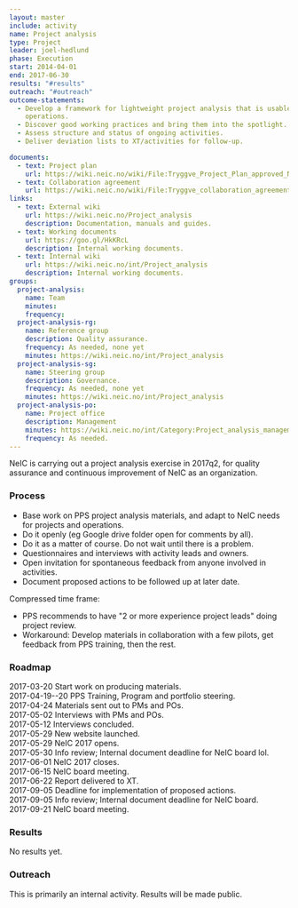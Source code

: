 ```yaml
---
layout: master
include: activity
name: Project analysis
type: Project
leader: joel-hedlund
phase: Execution
start: 2014-04-01
end: 2017-06-30
results: "#results"
outreach: "#outreach"
outcome-statements:
  - Develop a framework for lightweight project analysis that is usable also for
    operations.
  - Discover good working practices and bring them into the spotlight.
  - Assess structure and status of ongoing activities.
  - Deliver deviation lists to XT/activities for follow-up.

documents:
  - text: Project plan
    url: https://wiki.neic.no/wiki/File:Tryggve_Project_Plan_approved_Nov-2014.pdf
  - text: Collaboration agreement
    url: https://wiki.neic.no/wiki/File:Tryggve_collaboration_agreement.pdf
links:
  - text: External wiki
    url: https://wiki.neic.no/Project_analysis
    description: Documentation, manuals and guides.
  - text: Working documents
    url: https://goo.gl/HkKRcL
    description: Internal working documents.
  - text: Internal wiki
    url: https://wiki.neic.no/int/Project_analysis
    description: Internal working documents.
groups:
  project-analysis:
    name: Team
    minutes:
    frequency:
  project-analysis-rg:
    name: Reference group
    description: Quality assurance.
    frequency: As needed, none yet
    minutes: https://wiki.neic.no/int/Project_analysis
  project-analysis-sg:
    name: Steering group
    description: Governance.
    frequency: As needed, none yet
    minutes: https://wiki.neic.no/int/Project_analysis
  project-analysis-po:
    name: Project office
    description: Management
    minutes: https://wiki.neic.no/int/Category:Project_analysis_management_meetings_2017
    frequency: As needed.
---
```

NeIC is carrying out a project analysis exercise in 2017q2, for quality
assurance and continuous improvement of NeIC as an organization.

### Process
* Base work on PPS project analysis materials, and adapt to NeIC needs for
  projects and operations.
* Do it openly (eg Google drive folder open for comments by all).
* Do it as a matter of course. Do not wait until there is a problem.
* Questionnaires and interviews with activity leads and owners.
* Open invitation for spontaneous feedback from anyone involved in activities.
* Document proposed actions to be followed up at later date.

Compressed time frame:

* PPS recommends to have "2 or more experience project leads" doing project review.
* Workaround: Develop materials in collaboration with a few pilots, get feedback
  from PPS training, then the rest.

### Roadmap
2017-03-20  Start work on producing materials.  
2017-04-19--20  PPS Training, Program and portfolio steering.  
2017-04-24  Materials sent out to PMs and POs.  
2017-05-02  Interviews with PMs and POs.  
2017-05-12  Interviews concluded.  
2017-05-29  New website launched.  
2017-05-29  NeIC 2017 opens.  
2017-05-30  Info review; Internal document deadline for NeIC board lol.  
2017-06-01  NeIC 2017 closes.  
2017-06-15  NeIC board meeting.  
2017-06-22  Report delivered to XT.  
2017-09-05  Deadline for implementation of proposed actions.  
2017-09-05  Info review; Internal document deadline for NeIC board.  
2017-09-21  NeIC board meeting.

### Results
No results yet.

### Outreach
This is primarily an internal activity. Results will be made public.
